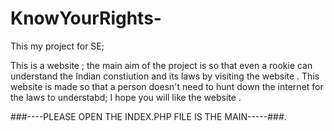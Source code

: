 # KnowYourRights-
This my project for SE;

This is a website ;
the main aim of the project is so that even a rookie can understand the Indian constiution and its laws by visiting the website .
This website is made so that a person doesn't need to hunt down the internet for the laws to understabd;
I hope you will like the website .

###----PLEASE OPEN THE INDEX.PHP FILE IS THE MAIN-----###.
